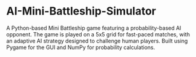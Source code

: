 # AI-Mini-Battleship-Simulator
A Python-based Mini Battleship game featuring a probability-based AI opponent. The game is played on a 5x5 grid for fast-paced matches, with an adaptive AI strategy designed to challenge human players. Built using Pygame for the GUI and NumPy for probability calculations.
